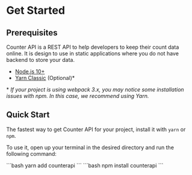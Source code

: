 # Get Started

## Prerequisites

Counter API is a REST API to help developers to keep their count data online.
It is design to use in static applications where you do not have backend to store your data.

- [Node.js 10+](https://nodejs.org/en/)
- [Yarn Classic](https://classic.yarnpkg.com/en/) (Optional)\*

\* _If your project is using webpack 3.x, you may notice some installation issues with npm. In this case, we recommend using Yarn._

## Quick Start

The fastest way to get Counter API for your project, install it with `yarn` or `npm`.

To use it, open up your terminal in the desired directory and run the following command:

<code-group>
<code-block title="YARN">
```bash
yarn add counterapi
```
</code-block>

<code-block title="NPM">
```bash
npm install counterapi
```
</code-block>
</code-group>